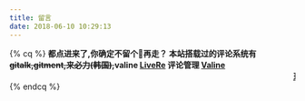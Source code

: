 ```yaml
---
title: 留言
date: 2018-06-10 10:29:13
---
```


{% cq %}
**都点进来了,你确定不留个👣再走？
本站搭载过的评论系统有 ~~gitalk,gitment,来必力(韩国),~~valine
[LiveRe](https://livere.com/insight/communite) 评论管理 [Valine](https://lruihao.leanapp.cn/)**
<marquee>**[玩玩小游戏](https://www.lruihao.cn/games) [换友链点这留言](/friends.html)**</marquee>
{% endcq %}
